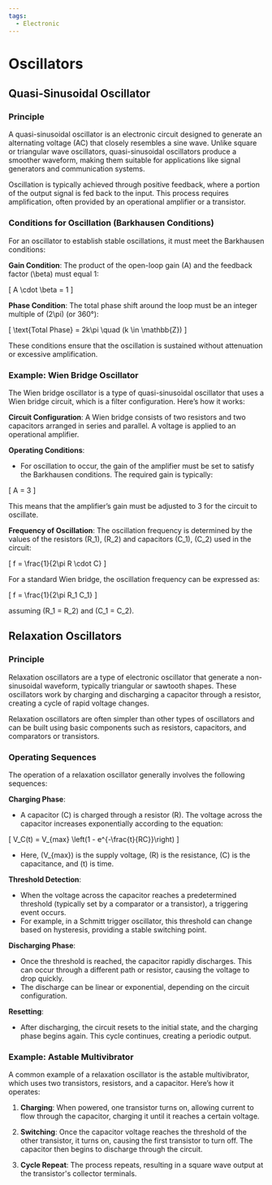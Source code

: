 ```yaml
---
tags:
  - Electronic
---
```


<head>
    <meta charset="UTF-8">
    <meta name="viewport" content="width=device-width, initial-scale=1.0">
    <meta name="description" content="Welcome to ac-electricity! Here you will learn more about electricity, the different components used to make an electrical circuit as well as their features and use cases.">
    <meta name="keywords" content="alexis carbillet, carbillet, electricity, capacitors, conductors, diodes, electronic, energy source, hardware, home appliances, inductors, insulators, resistors, semi-conductors">
    <meta name="author" content="Alexis Carbillet ">
</head>

# Oscillators

## Quasi-Sinusoidal Oscillator

### Principle

A quasi-sinusoidal oscillator is an electronic circuit designed to generate an alternating voltage (AC) that closely resembles a sine wave. Unlike square or triangular wave oscillators, quasi-sinusoidal oscillators produce a smoother waveform, making them suitable for applications like signal generators and communication systems.

Oscillation is typically achieved through positive feedback, where a portion of the output signal is fed back to the input. This process requires amplification, often provided by an operational amplifier or a transistor.

### Conditions for Oscillation (Barkhausen Conditions)

For an oscillator to establish stable oscillations, it must meet the Barkhausen conditions:

**Gain Condition**: The product of the open-loop gain \(A\) and the feedback factor \(\beta\) must equal 1:

\[
A \cdot \beta = 1
\]
   
**Phase Condition**: The total phase shift around the loop must be an integer multiple of \(2\pi\) (or 360°):

\[
\text{Total Phase} = 2k\pi \quad (k \in \mathbb{Z})
\]

These conditions ensure that the oscillation is sustained without attenuation or excessive amplification.

### Example: Wien Bridge Oscillator
The Wien bridge oscillator is a type of quasi-sinusoidal oscillator that uses a Wien bridge circuit, which is a filter configuration. Here’s how it works:

**Circuit Configuration**: A Wien bridge consists of two resistors and two capacitors arranged in series and parallel. A voltage is applied to an operational amplifier.

**Operating Conditions**:

- For oscillation to occur, the gain of the amplifier must be set to satisfy the Barkhausen conditions. The required gain is typically:

\[
A = 3
\]

This means that the amplifier’s gain must be adjusted to 3 for the circuit to oscillate.

**Frequency of Oscillation**: The oscillation frequency is determined by the values of the resistors \(R_1\), \(R_2\) and capacitors \(C_1\), \(C_2\) used in the circuit:

\[
f = \frac{1}{2\pi R \cdot C}
\]

For a standard Wien bridge, the oscillation frequency can be expressed as:

\[
f = \frac{1}{2\pi R_1 C_1}
\]

assuming \(R_1 = R_2\) and \(C_1 = C_2\).

## Relaxation Oscillators

### Principle
Relaxation oscillators are a type of electronic oscillator that generate a non-sinusoidal waveform, typically triangular or sawtooth shapes. These oscillators work by charging and discharging a capacitor through a resistor, creating a cycle of rapid voltage changes.

Relaxation oscillators are often simpler than other types of oscillators and can be built using basic components such as resistors, capacitors, and comparators or transistors.

### Operating Sequences
The operation of a relaxation oscillator generally involves the following sequences:

**Charging Phase**:

   - A capacitor \(C\) is charged through a resistor \(R\). The voltage across the capacitor increases exponentially according to the equation:

\[
V_C(t) = V_{max} \left(1 - e^{-\frac{t}{RC}}\right)
\]

   - Here, \(V_{max}\) is the supply voltage, \(R\) is the resistance, \(C\) is the capacitance, and \(t\) is time.

**Threshold Detection**:

   - When the voltage across the capacitor reaches a predetermined threshold (typically set by a comparator or a transistor), a triggering event occurs.
   - For example, in a Schmitt trigger oscillator, this threshold can change based on hysteresis, providing a stable switching point.

**Discharging Phase**:

   - Once the threshold is reached, the capacitor rapidly discharges. This can occur through a different path or resistor, causing the voltage to drop quickly.
   - The discharge can be linear or exponential, depending on the circuit configuration.

**Resetting**:

   - After discharging, the circuit resets to the initial state, and the charging phase begins again. This cycle continues, creating a periodic output.

### Example: Astable Multivibrator
A common example of a relaxation oscillator is the astable multivibrator, which uses two transistors, resistors, and a capacitor. Here’s how it operates:

1. **Charging**: When powered, one transistor turns on, allowing current to flow through the capacitor, charging it until it reaches a certain voltage.

2. **Switching**: Once the capacitor voltage reaches the threshold of the other transistor, it turns on, causing the first transistor to turn off. The capacitor then begins to discharge through the circuit.

3. **Cycle Repeat**: The process repeats, resulting in a square wave output at the transistor's collector terminals.

